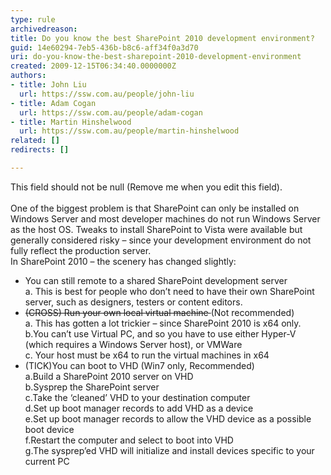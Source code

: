 ```yaml
---
type: rule
archivedreason: 
title: Do you know the best SharePoint 2010 development environment?
guid: 14e60294-7eb5-436b-b8c6-aff34f0a3d70
uri: do-you-know-the-best-sharepoint-2010-development-environment
created: 2009-12-15T06:34:40.0000000Z
authors:
- title: John Liu
  url: https://ssw.com.au/people/john-liu
- title: Adam Cogan
  url: https://ssw.com.au/people/adam-cogan
- title: Martin Hinshelwood
  url: https://ssw.com.au/people/martin-hinshelwood
related: []
redirects: []

---
```



This field should not be null (Remove me when you edit this field).
<br><excerpt class='endintro'></excerpt><br>
One of the biggest problem is that SharePoint can only be installed on Windows Server and most developer machines do not run Windows Server as the host OS.  Tweaks to install SharePoint to Vista were available but generally considered risky – since your development environment do not fully reflect the production server.<br>
In SharePoint 2010 – the scenery has changed slightly&#58;
<br>
<ul>
    <li>You can still remote to a shared SharePoint development server<br>
    a. This is best for people who don’t need to have their own SharePoint server, such as designers, testers or content editors.
    </li>
    <li><s>(CROSS) Run your own local virtual machine </s>(Not recommended)<br>
    a. This has gotten a lot trickier – since SharePoint 2010 is x64 only.<br>
    b.You can’t use Virtual PC, and so you have to use either Hyper-V (which requires a Windows Server host), or VMWare<br>
    c. Your host must be x64 to run the virtual machines in x64
    </li>
    <li>(TICK)You can boot to VHD (Win7 only, Recommended)<br>
    a.Build a SharePoint 2010 server on VHD<br>
    b.Sysprep the SharePoint server<br>
    c.Take the ‘cleaned’ VHD to your destination computer<br>
    d.Set up boot manager records to add VHD as a device<br>
    e.Set up boot manager records to allow the VHD device as a possible boot device<br>
    f.Restart the computer and select to boot into VHD<br>
    g.The sysprep’ed VHD will initialize and install devices specific to your current PC</li>
</ul>



